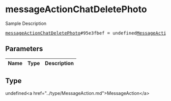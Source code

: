 # messageActionChatDeletePhoto

Sample Description

<pre>
<a href="../constructor/messageActionChatDeletePhoto.md">messageActionChatDeletePhoto</a>#95e3fbef = undefined<a href="../type/MessageAction.md">MessageAction</a>;
</pre>

## Parameters

| Name | Type | Description |
|------|:----:|-------------|

## Type

undefined&lt;a href=&#34;../type/MessageAction.md&#34;&gt;MessageAction&lt;/a&gt;
